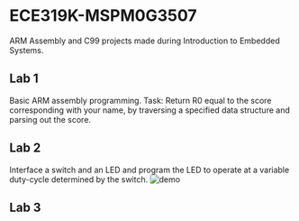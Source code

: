 # ECE319K-MSPM0G3507
ARM Assembly and C99 projects made during Introduction to Embedded Systems.
## Lab 1
Basic ARM assembly programming. Task: Return R0 equal to the score corresponding with your name, by traversing a specified data structure and parsing out the score.
## Lab 2
Interface a switch and an LED and program the LED to operate at a variable duty-cycle determined by the switch.
![demo](https://github.com/elr0b0h0b0/ECE319K-MSPM0G3507/blob/main/Lab2.gif "demo")
## Lab 3
